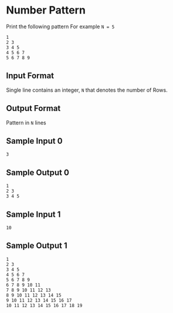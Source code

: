 # Number Pattern

Print the following pattern
For example `N = 5`
```
1
2 3
3 4 5
4 5 6 7
5 6 7 8 9
```

## Input Format

Single line contains an integer, `N` that denotes the number of Rows.

## Output Format

Pattern in `N` lines

## Sample Input 0
```
3
```

## Sample Output 0
```
1
2 3
3 4 5
```

## Sample Input 1
```
10
```

## Sample Output 1
```
1
2 3
3 4 5
4 5 6 7
5 6 7 8 9
6 7 8 9 10 11
7 8 9 10 11 12 13
8 9 10 11 12 13 14 15
9 10 11 12 13 14 15 16 17
10 11 12 13 14 15 16 17 18 19
```
